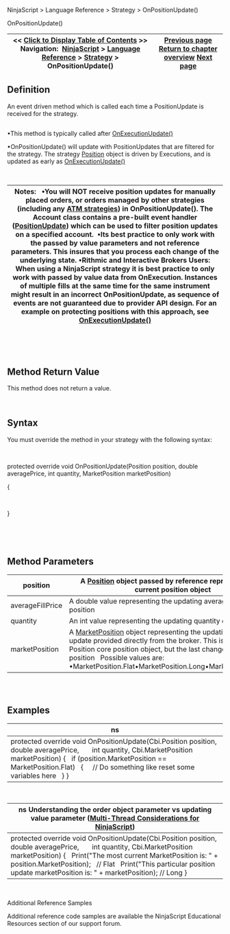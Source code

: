 ﻿


NinjaScript \> Language Reference \> Strategy \> OnPositionUpdate()






















OnPositionUpdate()







| \<\< [Click to Display Table of Contents](onpositionupdate.md) \>\> **Navigation:**     [NinjaScript](ninjascript-1.md) \> [Language Reference](language_reference_wip-1.md) \> [Strategy](strategy-1.md) \> OnPositionUpdate() | [Previous page](onorderupdate-1.md) [Return to chapter overview](strategy-1.md) [Next page](optimizationperiod-1.md) |
| --- | --- |











## Definition


An event driven method which is called each time a PositionUpdate is received for the strategy.


## 


•This method is typically called after [OnExecutionUpdate()](onexecutionupdate-1.md)

•OnPositionUpdate() will update with PositionUpdates that are filtered for the strategy. The strategy [Position](position-1.md) object is driven by Executions, and is updated as early as [OnExecutionUpdate()](onexecutionupdate-1.md)

 




| Notes:    •You will NOT receive position updates for manually placed orders, or orders managed by other strategies (including any [ATM strategies](using_atm_strategies-1.md)) in OnPositionUpdate(). The Account class contains a pre\-built event handler ([PositionUpdate](positionupdate-1.md)) which can be used to filter position updates on a specified account.  •Its best practice to only work with the passed by value parameters and not reference parameters. This insures that you process each change of the underlying state. •Rithmic and Interactive Brokers Users: When using a NinjaScript strategy it is best practice to only work with passed by value data from OnExecution. Instances of multiple fills at the same time for the same instrument might result in an incorrect OnPositionUpdate, as sequence of events are not guaranteed due to provider API design. For an example on protecting positions with this approach, see [OnExecutionUpdate()](onexecutionupdate-1.md) |
| --- |



 


 


## Method Return Value


This method does not return a value.


 


## Syntax
You must override the method in your strategy with the following syntax:


 


protected override void OnPositionUpdate(Position position, double averagePrice, int quantity, MarketPosition marketPosition)  

{  

      

}    


 


 


## Method Parameters




| position | A [Position](position-1.md) object passed by reference representing the current position object |
| --- | --- |
| averageFillPrice | A double value representing the updating average fill price of a position |
| quantity | An int value representing the updating quantity of a position |
| marketPosition | A [MarketPosition](position_marketposition-1.md) object representing the updating position update provided directly from the broker. This is not the actual Position core position object, but the last change of the market position    Possible values are:   •MarketPosition.Flat•MarketPosition.Long•MarketPosition.Short |



## 


 


## Examples




| ns |
| --- |
| protected override void OnPositionUpdate(Cbi.Position position, double averagePrice,        int quantity, Cbi.MarketPosition marketPosition) {    if (position.MarketPosition \=\= MarketPosition.Flat)    {      // Do something like reset some variables here    } } |



 




| ns Understanding the order object parameter vs updating value parameter ([Multi\-Thread Considerations for NinjaScript](multi-threading-1.md)) |
| --- |
| protected override void OnPositionUpdate(Cbi.Position position, double averagePrice,        int quantity, Cbi.MarketPosition marketPosition) {    Print("The most current MarketPosition is: " \+ position.MarketPosition);   // Flat    Print("This particular position update marketPosition is: " \+ marketPosition); // Long } |



   

Additional Reference Samples  

Additional reference code samples are available the NinjaScript Educational Resources section of our support forum.








